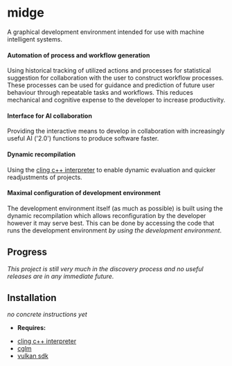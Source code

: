 # __midge__

A graphical development environment intended for use with machine intelligent systems.

#### Automation of process and workflow generation

Using historical tracking of utilized actions and processes for statistical
suggestion for collaboration with the user to construct workflow processes. These
processes can be used for guidance and prediction of future user behaviour through
repeatable tasks and workflows. This reduces mechanical and cognitive expense to the
developer to increase productivity.

#### Interface for AI collaboration

Providing the interactive means to develop in collaboration with increasingly useful
AI ('2.0') functions to produce software faster.

#### Dynamic recompilation
  
Using the [cling c++ interpreter](https://root.cern.ch/cling) to enable dynamic
evaluation and quicker readjustments of projects.

#### Maximal configuration of development environment
  
The development environment itself (as much as possible) is built using the
dynamic recompilation which allows reconfiguration by the developer however
it may serve best. This can be done by accessing the code that runs the
development environment _by using the development environment_.

## Progress

_This project is still very much in the discovery process and no useful releases are
in any immediate future._

## Installation

_no concrete instructions yet_

* __Requires:__
- [cling c++ interpreter](https://root.cern.ch/cling)
- [cglm](https://github.com/recp/cglm)
- [vulkan sdk](https://www.lunarg.com/vulkan-sdk/)